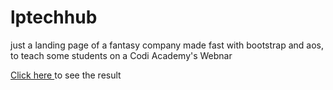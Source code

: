 # lptechhub
just a landing page of a fantasy company made fast with bootstrap and aos, to teach some students on a Codi Academy's Webnar

<a href="https://lptechhub.netlify.app/"> Click here </a> to see the result
